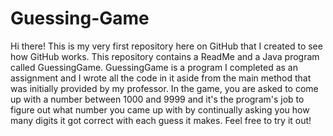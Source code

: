 # Guessing-Game

Hi there! This is my very first repository here on GitHub that I created to see how GitHub works. This repository contains a ReadMe and a Java program called GuessingGame. GuessingGame is a program I completed as an assignment and I wrote all the code in it aside from the main method that was initially provided by my professor. In the game, you are asked to come up with a number between 1000 and 9999 and it's the program's job to figure out what number you came up with by continually asking you how many digits it got correct with each guess it makes. Feel free to try it out!
